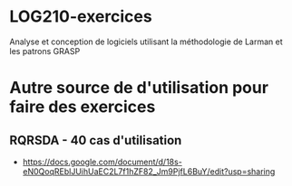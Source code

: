 # LOG210-exercices
Analyse et conception de logiciels utilisant la méthodologie de Larman et les patrons GRASP

# Autre source de d'utilisation pour faire des exercices

## RQRSDA - 40 cas d'utilisation
 - https://docs.google.com/document/d/18s-eN0QoqREblJUihUaEC2L7f1hZF82_Jm9PjfL6BuY/edit?usp=sharing